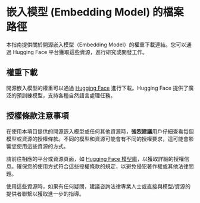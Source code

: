 # 嵌入模型 (Embedding Model) 的檔案路徑

本指南提供關於開源嵌入模型（Embedding Model）的權重下載連結。您可以通過 Hugging Face 平台獲取這些資源，進行研究或開發工作。

## 權重下載

開源嵌入模型的權重可以通過 [Hugging Face](https://huggingface.co/models) 進行下載。Hugging Face 提供了廣泛的預訓練模型，支持各種自然語言處理任務。

## 授權條款注意事項

在使用本項目提供的開源嵌入模型或任何其他資源時，**強烈建議**用戶仔細查看每個模型或資源的授權條款。不同的模型和資源可能會有不同的授權要求，這可能會影響您使用這些資源的方式。

請前往相應的平台或資源頁面，如 [Hugging Face 模型庫](https://huggingface.co/models)，以獲取詳細的授權信息。確保您的使用方式符合這些授權條款的規定，以避免侵犯著作權或其他法律問題。

使用這些資源時，如果有任何疑問，建議咨詢法律專業人士或直接與模型/資源的提供者聯繫以獲取進一步的指導。
